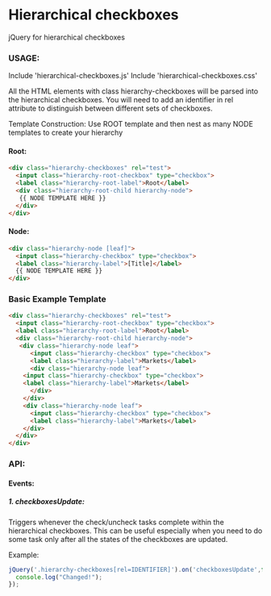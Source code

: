 # Hierarchical checkboxes


jQuery for hierarchical checkboxes 


### USAGE:

Include 'hierarchical-checkboxes.js'
Include 'hierarchical-checkboxes.css'

All the HTML elements with class hierarchy-checkboxes will be parsed into the hierarchical checkboxes.
You will need to add an identifier in rel attribute to distinguish between different sets of checkboxes.


Template Construction:
Use ROOT template and then nest as many NODE templates to create your hierarchy

#### Root:
```HTML
<div class="hierarchy-checkboxes" rel="test">
  <input class="hierarchy-root-checkbox" type="checkbox">
  <label class="hierarchy-root-label">Root</label>
  <div class="hierarchy-root-child hierarchy-node">
   {{ NODE TEMPLATE HERE }}
  </div>
</div>
```
#### Node:
```HTML
<div class="hierarchy-node [leaf]">
  <input class="hierarchy-checkbox" type="checkbox">
  <label class="hierarchy-label">[Title]</label>
  {{ NODE TEMPLATE HERE }}
</div> 
```

### Basic Example Template
```html
<div class="hierarchy-checkboxes" rel="test">
  <input class="hierarchy-root-checkbox" type="checkbox">
  <label class="hierarchy-root-label">Root</label>
  <div class="hierarchy-root-child hierarchy-node">
   <div class="hierarchy-node leaf">
      <input class="hierarchy-checkbox" type="checkbox">
      <label class="hierarchy-label">Markets</label>
      <div class="hierarchy-node leaf">
	<input class="hierarchy-checkbox" type="checkbox">
	<label class="hierarchy-label">Markets</label>
      </div> 
    </div> 
    <div class="hierarchy-node leaf">
      <input class="hierarchy-checkbox" type="checkbox">
      <label class="hierarchy-label">Markets</label>
    </div> 
  </div>
</div>
```


### API:

#### Events:

##### 1. checkboxesUpdate:

  Triggers whenever the check/uncheck tasks complete within the hierarchical checkboxes. This can be useful especially when you need to do some task only after all the states of the checkboxes are updated.

Example:
```javascript
jQuery('.hierarchy-checkboxes[rel=IDENTIFIER]').on('checkboxesUpdate',function(){
  console.log("Changed!");
});
```
